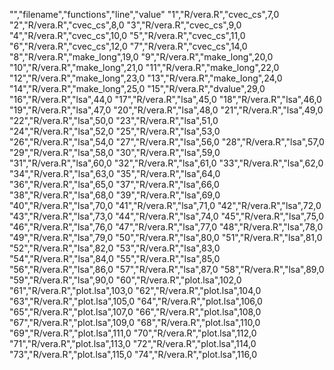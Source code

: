 "","filename","functions","line","value"
"1","R/vera.R","cvec_cs",7,0
"2","R/vera.R","cvec_cs",8,0
"3","R/vera.R","cvec_cs",9,0
"4","R/vera.R","cvec_cs",10,0
"5","R/vera.R","cvec_cs",11,0
"6","R/vera.R","cvec_cs",12,0
"7","R/vera.R","cvec_cs",14,0
"8","R/vera.R","make_long",19,0
"9","R/vera.R","make_long",20,0
"10","R/vera.R","make_long",21,0
"11","R/vera.R","make_long",22,0
"12","R/vera.R","make_long",23,0
"13","R/vera.R","make_long",24,0
"14","R/vera.R","make_long",25,0
"15","R/vera.R","dvalue",29,0
"16","R/vera.R","lsa",44,0
"17","R/vera.R","lsa",45,0
"18","R/vera.R","lsa",46,0
"19","R/vera.R","lsa",47,0
"20","R/vera.R","lsa",48,0
"21","R/vera.R","lsa",49,0
"22","R/vera.R","lsa",50,0
"23","R/vera.R","lsa",51,0
"24","R/vera.R","lsa",52,0
"25","R/vera.R","lsa",53,0
"26","R/vera.R","lsa",54,0
"27","R/vera.R","lsa",56,0
"28","R/vera.R","lsa",57,0
"29","R/vera.R","lsa",58,0
"30","R/vera.R","lsa",59,0
"31","R/vera.R","lsa",60,0
"32","R/vera.R","lsa",61,0
"33","R/vera.R","lsa",62,0
"34","R/vera.R","lsa",63,0
"35","R/vera.R","lsa",64,0
"36","R/vera.R","lsa",65,0
"37","R/vera.R","lsa",66,0
"38","R/vera.R","lsa",68,0
"39","R/vera.R","lsa",69,0
"40","R/vera.R","lsa",70,0
"41","R/vera.R","lsa",71,0
"42","R/vera.R","lsa",72,0
"43","R/vera.R","lsa",73,0
"44","R/vera.R","lsa",74,0
"45","R/vera.R","lsa",75,0
"46","R/vera.R","lsa",76,0
"47","R/vera.R","lsa",77,0
"48","R/vera.R","lsa",78,0
"49","R/vera.R","lsa",79,0
"50","R/vera.R","lsa",80,0
"51","R/vera.R","lsa",81,0
"52","R/vera.R","lsa",82,0
"53","R/vera.R","lsa",83,0
"54","R/vera.R","lsa",84,0
"55","R/vera.R","lsa",85,0
"56","R/vera.R","lsa",86,0
"57","R/vera.R","lsa",87,0
"58","R/vera.R","lsa",89,0
"59","R/vera.R","lsa",90,0
"60","R/vera.R","plot.lsa",102,0
"61","R/vera.R","plot.lsa",103,0
"62","R/vera.R","plot.lsa",104,0
"63","R/vera.R","plot.lsa",105,0
"64","R/vera.R","plot.lsa",106,0
"65","R/vera.R","plot.lsa",107,0
"66","R/vera.R","plot.lsa",108,0
"67","R/vera.R","plot.lsa",109,0
"68","R/vera.R","plot.lsa",110,0
"69","R/vera.R","plot.lsa",111,0
"70","R/vera.R","plot.lsa",112,0
"71","R/vera.R","plot.lsa",113,0
"72","R/vera.R","plot.lsa",114,0
"73","R/vera.R","plot.lsa",115,0
"74","R/vera.R","plot.lsa",116,0
